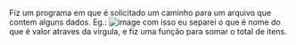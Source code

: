 Fiz um programa em que é solicitado um caminho para um arquivo que contem alguns dados. Eg.: ![image](https://github.com/SaintArthurG/Archive/assets/124647216/9a923858-0160-43c9-87f2-9d1a8644584c)
com isso eu separei o que é nome do que é valor atraves da virgula, e fiz uma função para somar o total de itens.
